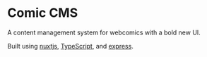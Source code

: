 # Comic CMS
A content management system for webcomics with a bold new UI.

Built using [nuxtjs](https://nuxtjs.org), [TypeScript](https://www.typescriptlang.org), and [express](http://expressjs.com).
